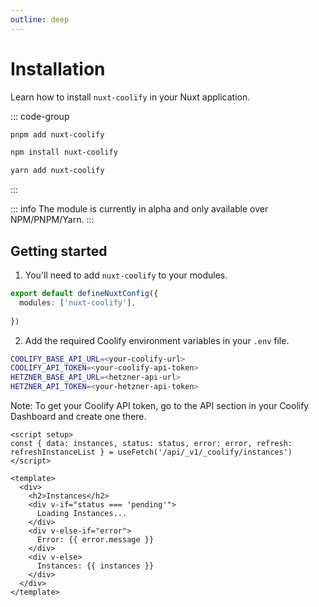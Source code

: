 ```yaml
---
outline: deep
---
```



# Installation

Learn how to install `nuxt-coolify` in your Nuxt application.

::: code-group

```bash [pnpm]
pnpm add nuxt-coolify
```

```bash [npm]
npm install nuxt-coolify
```

```bash [yarn]
yarn add nuxt-coolify
```

:::

::: info
The module is currently in alpha and only available over NPM/PNPM/Yarn.
:::


## Getting started

1. You'll need to add `nuxt-coolify` to your modules.

```ts
export default defineNuxtConfig({
  modules: ['nuxt-coolify'],
  
})

```

2. Add the required Coolify environment variables in your `.env` file.

```bash
COOLIFY_BASE_API_URL=<your-coolify-url>
COOLIFY_API_TOKEN=<your-coolify-api-token>
HETZNER_BASE_API_URL=<hetzner-api-url>
HETZNER_API_TOKEN=<your-hetzner-api-token>
```
Note: To get your Coolify API token, go to the API section in your Coolify Dashboard and create one there.

```vue
<script setup>
const { data: instances, status: status, error: error, refresh: refreshInstanceList } = useFetch('/api/_v1/_coolify/instances')
</script>

<template>
  <div>
    <h2>Instances</h2>
    <div v-if="status === 'pending'">
      Loading Instances...
    </div>
    <div v-else-if="error">
      Error: {{ error.message }}
    </div>
    <div v-else>
      Instances: {{ instances }}
    </div>
  </div>
</template>
```